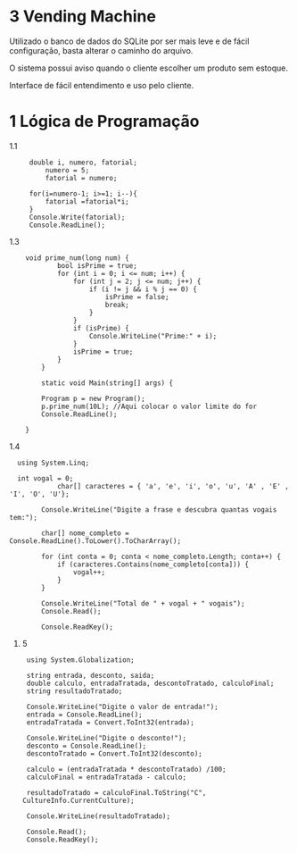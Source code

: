 # 3 Vending Machine

Utilizado o banco de dados do SQLite por ser mais leve e de fácil configuração, basta alterar o caminho do arquivo.

O sistema possui aviso quando o cliente escolher um produto sem estoque.

Interface de fácil entendimento e uso pelo cliente.

# 1 Lógica de Programação

1.1

		 double i, numero, fatorial;
			 numero = 5;
			 fatorial = numero;
		 
		 for(i=numero-1; i>=1; i--){
		     fatorial =fatorial*i;
		 }
		 Console.Write(fatorial);
		 Console.ReadLine();
1.3

        void prime_num(long num) {
                bool isPrime = true;
                for (int i = 0; i <= num; i++) {
                    for (int j = 2; j <= num; j++) {
                        if (i != j && i % j == 0) {
                            isPrime = false;
                            break;
                        }
                    }
                    if (isPrime) {
                        Console.WriteLine("Prime:" + i);
                    }
                    isPrime = true;
                }
            }
            
            static void Main(string[] args) {
    
            Program p = new Program();
            p.prime_num(10L); //Aqui colocar o valor limite do for
            Console.ReadLine();
    
        }
1.4

      using System.Linq;
      
      int vogal = 0;
                char[] caracteres = { 'a', 'e', 'i', 'o', 'u', 'A' , 'E' , 'I', 'O', 'U'};
            
            Console.WriteLine("Digite a frase e descubra quantas vogais tem:");
    
            char[] nome_completo = Console.ReadLine().ToLower().ToCharArray();
    
            for (int conta = 0; conta < nome_completo.Length; conta++) {
                if (caracteres.Contains(nome_completo[conta])) {
                    vogal++;
                }
            }
    
            Console.WriteLine("Total de " + vogal + " vogais");
            Console.Read();
    
            Console.ReadKey();
1. 5

        using System.Globalization; 
          
        string entrada, desconto, saida;
        double calculo, entradaTratada, descontoTratado, calculoFinal;
        string resultadoTratado;
            
        Console.WriteLine("Digite o valor de entrada!");
        entrada = Console.ReadLine();
        entradaTratada = Convert.ToInt32(entrada);
    
        Console.WriteLine("Digite o desconto!");
        desconto = Console.ReadLine();
        descontoTratado = Convert.ToInt32(desconto);
    
        calculo = (entradaTratada * descontoTratado) /100;
        calculoFinal = entradaTratada - calculo;
    
        resultadoTratado = calculoFinal.ToString("C", CultureInfo.CurrentCulture);
        
        Console.WriteLine(resultadoTratado);
        
        Console.Read();
        Console.ReadKey();


